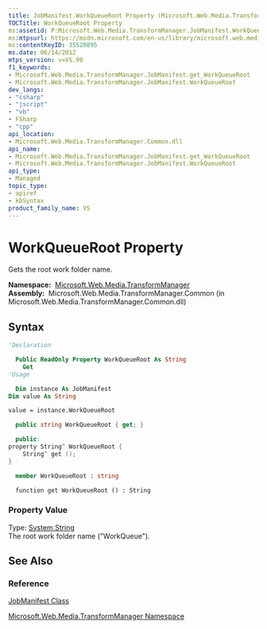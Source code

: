 ```yaml
---
title: JobManifest.WorkQueueRoot Property (Microsoft.Web.Media.TransformManager)
TOCTitle: WorkQueueRoot Property
ms:assetid: P:Microsoft.Web.Media.TransformManager.JobManifest.WorkQueueRoot
ms:mtpsurl: https://msdn.microsoft.com/en-us/library/microsoft.web.media.transformmanager.jobmanifest.workqueueroot(v=VS.90)
ms:contentKeyID: 35520895
ms.date: 06/14/2012
mtps_version: v=VS.90
f1_keywords:
- Microsoft.Web.Media.TransformManager.JobManifest.get_WorkQueueRoot
- Microsoft.Web.Media.TransformManager.JobManifest.WorkQueueRoot
dev_langs:
- "csharp"
- "jscript"
- "vb"
- FSharp
- "cpp"
api_location:
- Microsoft.Web.Media.TransformManager.Common.dll
api_name:
- Microsoft.Web.Media.TransformManager.JobManifest.get_WorkQueueRoot
- Microsoft.Web.Media.TransformManager.JobManifest.WorkQueueRoot
api_type:
- Managed
topic_type:
- apiref
- kbSyntax
product_family_name: VS
---
```


# WorkQueueRoot Property

Gets the root work folder name.

**Namespace:**  [Microsoft.Web.Media.TransformManager](microsoft-web-media-transformmanager-namespace.md)  
**Assembly:**  Microsoft.Web.Media.TransformManager.Common (in Microsoft.Web.Media.TransformManager.Common.dll)

## Syntax

```vb
'Declaration

  Public ReadOnly Property WorkQueueRoot As String
    Get
'Usage

  Dim instance As JobManifest
Dim value As String

value = instance.WorkQueueRoot
```

```csharp
  public string WorkQueueRoot { get; }
```

```cpp
  public:
property String^ WorkQueueRoot {
    String^ get ();
}
```

``` fsharp
  member WorkQueueRoot : string
```

```jscript
  function get WorkQueueRoot () : String
```

### Property Value

Type: [System.String](https://msdn.microsoft.com/library/s1wwdcbf)  
The root work folder name ("WorkQueue").  

## See Also

### Reference

[JobManifest Class](jobmanifest-class-microsoft-web-media-transformmanager.md)

[Microsoft.Web.Media.TransformManager Namespace](microsoft-web-media-transformmanager-namespace.md)

